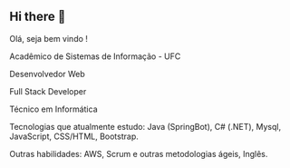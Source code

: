 ## Hi there 👋

  Olá, seja bem vindo !

  
  Acadêmico de Sistemas de Informação - UFC

  Desenvolvedor Web
  
  Full Stack Developer
  
  Técnico em Informática
  

  Tecnologias que atualmente estudo:
  Java (SpringBot), C# (.NET), Mysql, JavaScript, CSS/HTML, Bootstrap.

  Outras habilidades:
  AWS, Scrum e outras metodologias ágeis, Inglês.

  
